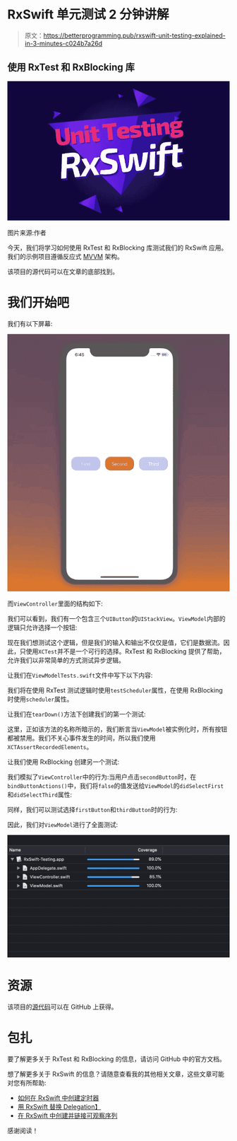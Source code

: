 # RxSwift 单元测试 2 分钟讲解

> 原文：<https://betterprogramming.pub/rxswift-unit-testing-explained-in-3-minutes-c024b7a26d>

## 使用 RxTest 和 RxBlocking 库

![](img/3381407c455afcbf18b572836b1720a8.png)

图片来源:作者

今天，我们将学习如何使用 RxTest 和 RxBlocking 库测试我们的 RxSwift 应用。我们的示例项目遵循反应式 [MVVM](https://medium.com/better-programming/reactive-mvvm-and-the-coordinator-pattern-done-right-88248baf8ca5) 架构。

该项目的源代码可以在文章的底部找到。

# 我们开始吧

我们有以下屏幕:

![](img/1d0de02e64326346965e12a52338bf56.png)

而`ViewController`里面的结构如下:

我们可以看到，我们有一个包含三个`UIButton`的`UIStackView`。`ViewModel`内部的逻辑只允许选择一个按钮:

现在我们想测试这个逻辑，但是我们的输入和输出不仅仅是值，它们是数据流。因此，只使用`XCTest`并不是一个可行的选择。RxTest 和 RxBlocking 提供了帮助，允许我们以非常简单的方式测试异步逻辑。

让我们在`ViewModelTests.swift`文件中写下以下内容:

我们将在使用 RxTest 测试逻辑时使用`testScheduler`属性，在使用 RxBlocking 时使用`scheduler`属性。

让我们在`tearDown()`方法下创建我们的第一个测试:

这里，正如该方法的名称所暗示的，我们断言当`ViewModel`被实例化时，所有按钮都被禁用。我们不关心事件发生的时间，所以我们使用`XCTAssertRecordedElements`。

让我们使用 RxBlocking 创建另一个测试:

我们模拟了`ViewController`中的行为:当用户点击`secondButton`时，在`bindButtonActions()`中，我们将`false`的值发送给`ViewModel`的`didSelectFirst`和`didSelectThird`属性:

同样，我们可以测试选择`firstButton`和`thirdButton`时的行为:

因此，我们对`ViewModel`进行了全面测试:

![](img/a267127a277af88e88ce50ff45eafc32.png)

# 资源

该项目的[源代码](https://github.com/zafarivaev/RxSwift-UnitTesting)可以在 GitHub 上获得。

# 包扎

要了解更多关于 RxTest 和 RxBlocking 的信息，请访问 GitHub 中的官方文档。

想了解更多关于 RxSwift 的信息？请随意查看我的其他相关文章，这些文章可能对您有所帮助:

*   [如何在 RxSwift 中创建定时器](https://medium.com/better-programming/how-to-create-a-timer-in-rxswift-578bf8712678)
*   [用 RxSwift 替换 Delegation】](https://medium.com/better-programming/replace-delegation-with-rxswift-32ad18d75140)
*   [在 RxSwift 中创建并链接可观察序列](https://medium.com/better-programming/create-and-chain-observable-sequences-in-rxswift-fae9c5bbbc49)

感谢阅读！